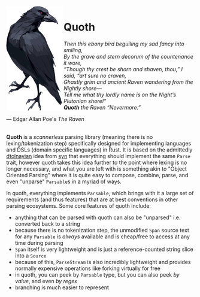 <img align="left" src="quoth-raven.svg" height="280">

# Quoth

_Then this ebony bird beguiling my sad fancy into smiling,_  
_By the grave and stern decorum of the countenance it wore,_  
_“Though thy crest be shorn and shaven, thou,” I said, “art sure no craven,_  
_Ghastly grim and ancient Raven wandering from the Nightly shore—_  
_Tell me what thy lordly name is on the Night’s Plutonian shore!”_  
_**Quoth** the Raven “Nevermore.”_  

— Edgar Allan Poe's _The Raven_
<br><br>

**Quoth** is a _scannerless_ parsing library (meaning there is no lexing/tokenization step)
specifically designed for implementing languages and DSLs (domain specific languages) in Rust.
It is based on the admittedly [dtolnayian](https://crates.io/users/dtolnay) idea from
[syn](https://crates.io/crates/syn) that everything should implement the same `Parse` trait,
however quoth takes this idea further to the point where lexing is no longer necessary, and
what you are left with is something akin to "Object Oriented Parsing" where it is quite easy to
compose, combine, parse, and even "unparse" `Parsable`s in a myriad of ways.

In quoth, everything implements `Parsable`, which brings with it a large set of requirements
(and thus features) that are at best conventions in other parsing ecosystems. Some core
features of quoth include:
- anything that can be parsed with quoth can also be "unparsed" i.e. converted back to a string
- because there is no tokenization step, the unmodified `Span` source text for any `Parsable`
  is _always_ available and is cheap/free to access at any time during parsing
- `Span` itself is very lightweight and is just a reference-counted string slice into a
  `Source`
- because of this, `ParseStream` is also incredibly lightweight and provides normally expensive
  operations like forking virtually for free
- in quoth, you can peek by `Parsable` type, but you can also peek _by value_, and even _by
  regex_
- branching is much easier to represent
